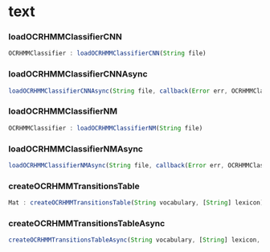 # text

<a name="loadOCRHMMClassifierCNN"></a>

### loadOCRHMMClassifierCNN
``` javascript
OCRHMMClassifier : loadOCRHMMClassifierCNN(String file)
```

<a name="loadOCRHMMClassifierCNNAsync"></a>

### loadOCRHMMClassifierCNNAsync
``` javascript
loadOCRHMMClassifierCNNAsync(String file, callback(Error err, OCRHMMClassifier classifier))
```

<a name="loadOCRHMMClassifierNM"></a>

### loadOCRHMMClassifierNM
``` javascript
OCRHMMClassifier : loadOCRHMMClassifierNM(String file)
```

<a name="loadOCRHMMClassifierNMAsync"></a>

### loadOCRHMMClassifierNMAsync
``` javascript
loadOCRHMMClassifierNMAsync(String file, callback(Error err, OCRHMMClassifier classifier))
```

<a name="createOCRHMMTransitionsTable"></a>

### createOCRHMMTransitionsTable
``` javascript
Mat : createOCRHMMTransitionsTable(String vocabulary, [String] lexicon)
```

<a name="createOCRHMMTransitionsTableAsync"></a>

### createOCRHMMTransitionsTableAsync
``` javascript
createOCRHMMTransitionsTableAsync(String vocabulary, [String] lexicon, callback(Error err, Mat table))
```



